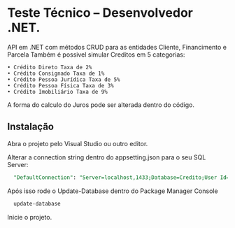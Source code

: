 
# Teste Técnico – Desenvolvedor .NET. 

API em .NET com métodos CRUD para as entidades Cliente, Financimento e Parcela
Também é possivel simular Creditos em 5 categorias:

```
• Crédito Direto Taxa de 2%
• Crédito Consignado Taxa de 1% 
• Crédito Pessoa Jurídica Taxa de 5% 
• Crédito Pessoa Física Taxa de 3% 
• Crédito Imobiliário Taxa de 9% 
```

A forma do calculo do Juros pode ser alterada dentro do código.




## Instalação

Abra o projeto pelo Visual Studio ou outro editor.

Alterar a connection string dentro do appsetting.json para o seu SQL Server:

```SQL
  "DefaultConnection": "Server=localhost,1433;Database=Credito;User Id=sa; Password=Roberto@123;TrustServerCertificate=True"
```

Após isso rode o Update-Database dentro do Package Manager Console
```bash
  update-database
```
Inicie o projeto.